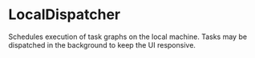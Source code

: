 # LocalDispatcher

Schedules execution of task graphs on the local machine. Tasks
may be dispatched in the background to keep the UI responsive.

